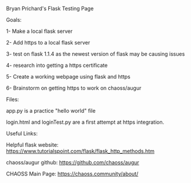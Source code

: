 Bryan Prichard's Flask Testing Page

Goals:

1- Make a local flask server

2- Add https to a local flask server

3- test on flask 1.1.4 as the newest version of flask may be causing issues

4- research into getting a https certificate

5- Create a working webpage using flask and https

6- Brainstorm on getting https to work on chaoss/augur



Files:

app.py is a practice "hello world" file

login.html and loginTest.py are a first attempt at https integration.



Useful Links:

Helpful flask website: https://www.tutorialspoint.com/flask/flask_http_methods.htm

chaoss/augur github: https://github.com/chaoss/augur

CHAOSS Main Page: https://chaoss.community/about/
